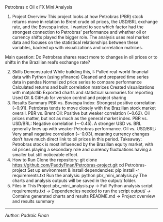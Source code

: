 Petrobras x Oil x FX Mini Analysis
1. Project Overview
This project looks at how Petrobras (PBR) stock returns move in relation to Brent crude oil prices, the USD/BRL exchange rate, and the Bovespa index. I wanted to see which factor had the strongest connection to Petrobras’ performance and whether oil or currency shifts played the bigger role.
The analysis uses real market data and focuses on the statistical relationships between these variables, backed up with visualizations and correlation matrices.

Main question:
Do Petrobras shares react more to changes in oil prices or to shifts in the Brazilian real’s exchange rate?

2. Skills Demonstrated
While building this, I:
Pulled real-world financial data with Python (using yfinance)
Cleaned and prepared time series data in pandas
Normalized price series to compare performance
Calculated returns and built correlation matrices
Created visualizations with matplotlib
Exported charts and statistical summaries for reporting
Used Git & GitHub for version control and project sharing
3. Results Summary
PBR vs. Bovespa Index: Strongest positive correlation (~0.91). Petrobras tends to move closely with the Brazilian stock market overall.
PBR vs. Brent Oil: Positive but weaker correlation (~0.62). Oil prices matter, but not as much as the general market index.
PBR vs. USD/BRL: Negative correlation (~-0.45). A stronger USD vs. BRL generally lines up with weaker Petrobras performance.
Oil vs. USD/BRL: Very small negative correlation (~-0.03), meaning currency changes don’t have much direct link to oil prices in this period.
Takeaway: Petrobras stock is most influenced by the Brazilian equity market, with oil prices playing a secondary role and currency fluctuations having a smaller but still noticeable effect.
4. How to Run
Clone the repository:
git clone https://github.com/PaddyFinan/Petrobras-project.git
cd Petrobras-project
Set up environment & install dependencies:
pip install -r requirements.txt
Run the analysis:
python pbr_mini_analysis.py
The charts and analysis outputs will be saved in the output/ folder.
5. Files in This Project
pbr_mini_analysis.py → Full Python analysis script
requirements.txt → Dependencies needed to run the script
output/ → Contains generated charts and results
README.md → Project overview and results summary
---
*Author: Padraic Finan*
